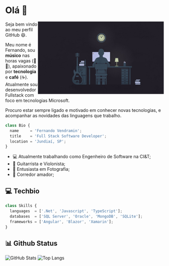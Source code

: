 # Olá 👋

<img align="right" alt="Code Music" src="https://github.com/FernandoVendramin/FernandoVendramin/blob/main/imgs/code-music.jpg" width="400" height="230" />

Seja bem vindo ao meu perfil GitHub 😄.

Meu nome é Fernando, sou **músico** nas horas vagas (🎸🎵), apaixonado por **tecnologia** e **café** (☕). Atualmente sou desenvolvedor Fullstack com foco em tecnologias Microsoft. 

Procuro estar sempre ligado e motivado em conhecer novas tecnologias, e acompanhar as novidades das linguagens que trabalho. 

```js
class Bio {
  name     = 'Fernando Vendramin';
  title    = 'Full Stack Software Developer';
  location = 'Jundiaí, SP';
}
```

- 💻 Atualmente trabalhando como Engenheiro de Software na CI&T;
- 🎼 Guitarrista e Violonista;
- 📸 Entusiasta em Fotografia;
- 🏃 Corredor amador;

## 💻 Techbio

```js
class Skills {
  languages  = ['.Net', 'Javascript', 'TypeScript'];
  databases  = ['SQL Server', 'Oracle', 'MongoDB', 'SQLite'];
  frameworks = ['Angular', 'Blazor', 'Xamarin'];
}
```

## 📊 Github Status
![GitHub Stats](https://github-readme-stats.vercel.app/api?username=FernandoVendramin&show_icons=true&theme=dracula&custom_title=Github%20Status)
![Top Langs](https://github-readme-stats.vercel.app/api/top-langs/?username=FernandoVendramin&layout=compact&theme=dracula)

